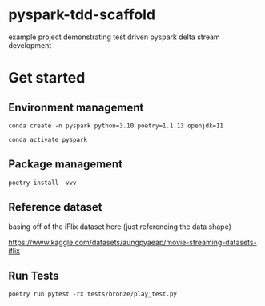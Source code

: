 # pyspark-tdd-scaffold
example project demonstrating test driven pyspark delta stream development


# Get started

## Environment management

```
conda create -n pyspark python=3.10 poetry=1.1.13 openjdk=11

conda activate pyspark
```

## Package management
```
poetry install -vvv
```

## Reference dataset

basing off of the iFlix dataset here (just referencing the data shape)

https://www.kaggle.com/datasets/aungpyaeap/movie-streaming-datasets-iflix


## Run Tests

```
poetry run pytest -rx tests/bronze/play_test.py
```